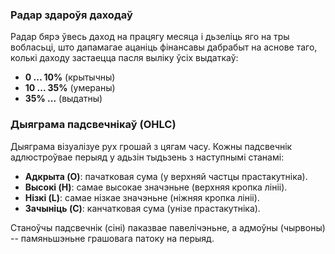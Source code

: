 ### Радар здароўя даходаў

Радар бярэ ўвесь даход на працягу месяца і дьзеліць яго на тры вобласьці, што дапамагае ацаніць фінансавы дабрабыт на аснове таго, колькі даходу застаецца пасля выліку ўсіх выдаткаў:

- **0 ... 10%** (крытычны)
- **10 ... 35%** (умераны)
- **35% ...** (выдатны)

### Дыяграма падсвечнікаў (OHLC)

Дыяграма візуалізуе рух грошай з цягам часу. Кожны падсвечнік адлюстроўвае перыяд у адьзін тыдьзень з наступнымі станамі:
- **Адкрыта (O)**: пачатковая сума (у верхняй частцы прастакутніка).
- **Высокі (H)**: самае высокае значэньне (верхняя кропка лініі).
- **Нізкі (L)**: самае нізкае значэньне (ніжняя кропка лініі).
- **Зачыніць (C)**: канчатковая сума (унізе прастакутніка).

Станоўчы падсвечнік (сіні) паказвае павелічэньне, а адмоўны (чырвоны) -- памяньшэньне грашовага патоку на перыяд.